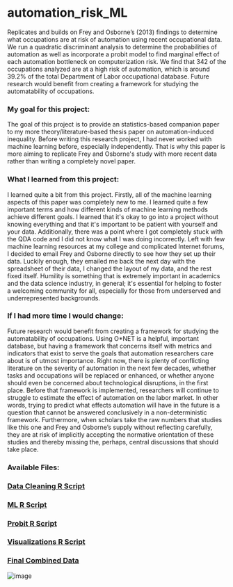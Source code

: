 # automation_risk_ML

Replicates and builds on Frey and Osborne’s (2013) findings to determine what occupations are at risk of automation using recent occupational data. We run a quadratic discriminant analysis to determine the probabilities of automation as well as incorporate a probit model to find marginal effect of each automation bottleneck on computerization risk. We find that 342 of the occupations analyzed are at a high risk of automation, which is around 39.2% of the total Department of Labor occupational database. Future research would benefit from creating a framework for studying the automatability of occupations. 

### My goal for this project:
The goal of this project is to provide an statistics-based companion paper to my more theory/literature-based thesis paper on automation-induced inequality. Before writing this research project, I had never worked with machine learning before, especially independently. That is why this paper is more aiming to replicate Frey and Osborne's study with more recent data rather than writing a completely novel paper. 

### What I learned from this project:
I learned quite a bit from this project. Firstly, all of the machine learning aspects of this paper was completely new to me. I learned quite a few important terms and how different kinds of machine learning methods achieve different goals. I learned that it's okay to go into a project without knowing everything and that it's important to be patient with yourself and your data. Additionally, there was a point where I got completely stuck with the QDA code and I did not know what I was doing incorrectly. Left with few machine learning resources at my college and complicated Internet forums, I decided to email Frey and Osborne directly to see how they set up their data. Luckily enough, they emailed me back the next day with the spreadsheet of their data, I changed the layout of my data, and the rest fixed itself. Humility is something that is extremely important in academics and the data science industry, in general; it's essential for helping to foster a welcoming community for all, especially for those from underserved and underrepresented backgrounds. 

### If I had more time I would change:
Future research would benefit from creating a framework for studying the automatability of occupations. Using O*NET is a helpful, important database, but having a framework that concerns itself with metrics and indicators that exist to serve the goals that automation researchers care about is of utmost importance. Right now, there is plenty of conflicting literature on the severity of automation in the next few decades, whether tasks and occupations will be replaced or enhanced, or whether anyone should even be concerned about technological disruptions, in the first place. Before that framework is implemented, researchers will continue to struggle to estimate the effect of automation on the labor market. In other words, trying to predict what effects automation will have in the future is a question that cannot be answered conclusively in a non-deterministic framework. Furthermore, when scholars take the raw numbers that studies like this one and Frey and Osborne’s supply without reflecting carefully, they are at risk of implicitly accepting the normative orientation of these studies and thereby missing the, perhaps, central discussions that should take place.

### Available Files:
### [Data Cleaning R Script](https://github.com/emartin43/automation_risk_ML/blob/659b44e37e5a397e77af9ea702207944998a4d92/Cleaning.R)
### [ML R Script](https://github.com/emartin43/automation_risk_ML/blob/659b44e37e5a397e77af9ea702207944998a4d92/ML.R)
### [Probit R Script](https://github.com/emartin43/automation_risk_ML/blob/659b44e37e5a397e77af9ea702207944998a4d92/Probit.R)
### [Visualizations R Script](https://github.com/emartin43/automation_risk_ML/blob/cf44db431b4f75efeba685203c69938499fdd4b9/Visualizations%20.R)
### [Final Combined Data](https://github.com/emartin43/automation_risk_ML/blob/cf44db431b4f75efeba685203c69938499fdd4b9/final.csv)


![image](https://user-images.githubusercontent.com/85309853/198832654-6e461675-aea2-4e37-a79c-a4aad51895d4.png)

